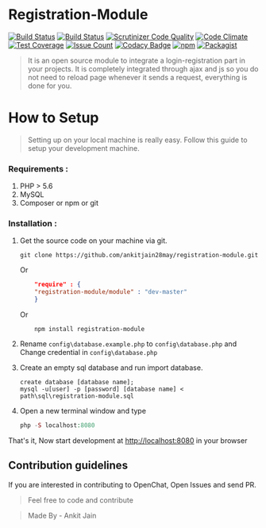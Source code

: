 

# Registration-Module

[![Build Status](https://travis-ci.org/ankitjain28may/registration-module.svg?branch=master)](https://travis-ci.org/ankitjain28may/registration-module)
[![Build Status](https://status.continuousphp.com/git-hub/ankitjain28may/registration-module?token=bc2756bb-c28b-4896-a3cb-ca62ef41f3cb&branch=master)](https://continuousphp.com/git-hub/ankitjain28may/registration-module)
[![Scrutinizer Code Quality](https://scrutinizer-ci.com/g/ankitjain28may/registration-module/badges/quality-score.png?b=master)](https://scrutinizer-ci.com/g/ankitjain28may/registration-module/?branch=master)
[![Code Climate](https://codeclimate.com/github/ankitjain28may/registration-module/badges/gpa.svg)](https://codeclimate.com/github/ankitjain28may/registration-module)
[![Test Coverage](https://codeclimate.com/github/ankitjain28may/registration-module/badges/coverage.svg)](https://codeclimate.com/github/ankitjain28may/registration-module/coverage)
[![Issue Count](https://codeclimate.com/github/ankitjain28may/registration-module/badges/issue_count.svg)](https://codeclimate.com/github/ankitjain28may/registration-module)
[![Codacy Badge](https://api.codacy.com/project/badge/Grade/2bc923721c91432189acbd9f4b2925c4)](https://www.codacy.com/app/ankitjain28may77/registration-module?utm_source=github.com&amp;utm_medium=referral&amp;utm_content=ankitjain28may/registration-module&amp;utm_campaign=Badge_Grade)
[![npm](https://img.shields.io/npm/dt/registration-module.svg?style=flat-square)](https://www.npmjs.com/package/registration-module)
[![Packagist](https://img.shields.io/packagist/dt/registration-module/module.svg?style=flat-square)](https://packagist.org/packages/registration-module/module)

> It is an open source module to integrate a login-registration part in your projects. It is completely integrated through ajax and js so you do not need to reload page whenever it sends a request, everything is done for you.


# How to Setup
> Setting up on your local machine is really easy. Follow this guide to setup your development machine.

### Requirements :

1. PHP > 5.6
2. MySQL
3. Composer or npm or git

### Installation :

1. Get the source code on your machine via git.

    ```shell
    git clone https://github.com/ankitjain28may/registration-module.git
    ```
    Or
    ```json
        "require" : {
        "registration-module/module" : "dev-master"
        }
    ```
    Or
    ```shell
        npm install registration-module
    ```

2. Rename `config\database.example.php` to `config\database.php` and Change credential in `config\database.php`

3. Create an empty sql database and run import database.

    ```mysql
    create database [database name];
    mysql -u[user] -p [password] [database name] < path\sql\registration-module.sql
    ```

4. Open a new terminal window and type

    ```php
    php -S localhost:8080
    ```
That's it, Now start development at [http://localhost:8080](http://localhost:8080) in your browser

## Contribution guidelines

If you are interested in contributing to OpenChat, Open Issues and send PR.
> Feel free to code and contribute

>Made By - Ankit Jain
